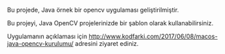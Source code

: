 Bu projede, Java örnek bir opencv uygulaması geliştirilmiştir.
 
Bu projeyi, Java OpenCV projelerinizde  bir şablon olarak kullanabilirsiniz.

Uygulamanın açıklaması için http://www.kodfarki.com/2017/06/08/macos-java-opencv-kurulumu/ adresini ziyaret ediniz.
